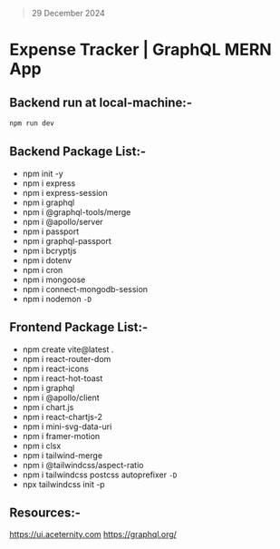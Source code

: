 > 29 December 2024

# Expense Tracker | GraphQL MERN App

## Backend run at local-machine:-

```js
npm run dev
```

## Backend Package List:-

* npm init -y
* npm i express
* npm i express-session
* npm i graphql
* npm i @graphql-tools/merge
* npm i @apollo/server
* npm i passport
* npm i graphql-passport
* npm i bcryptjs
* npm i dotenv
* npm i cron
* npm i mongoose
* npm i connect-mongodb-session
* npm i nodemon `-D`

## Frontend Package List:-

* npm create vite@latest .
* npm i react-router-dom
* npm i react-icons
* npm i react-hot-toast
* npm i graphql
* npm i @apollo/client
* npm i chart.js
* npm i react-chartjs-2
* npm i mini-svg-data-uri
* npm i framer-motion
* npm i clsx
* npm i tailwind-merge
* npm i @tailwindcss/aspect-ratio
* npm i tailwindcss postcss autoprefixer `-D`
* npx tailwindcss init -p

## Resources:-

<https://ui.aceternity.com>
<https://graphql.org/>